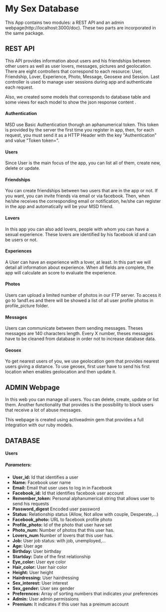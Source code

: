 <h1>My Sex Database</h1>
<p>This App contains two modules: a REST API and an admin webpage(http://localhost:3000/doc). These two parts are incorporated in the same package.

<h2>REST API</h2>
<p>This API provides information about users and his friendships between other users as well as user lovers, messages, pictures and geolocation.
There are eight controllers that correspond to each resource: User, Friendship, Lover, Experience, Photo, Message, Geosexe and Session. Last controller
is used to manage user sessions during app and authenticate each request.
<p> Also, we created some models that corresponds to database table and some views for each model to show the json response content .

<h4>Authentication</h4>
<p>MSD use Basic Authentication thorugh an aphanumerical token. This token is provided by the server the first time you register in app, then,
for each request, you must send it  as a HTTP Header with the key "Authentication" and value "Token token=<token>".

<h4>Users</h4>
<p>Since User is the main focus of the app, you can list all of them, create new, delete or update.

<h4>Friendships</h4>
<p>You can create friendships between two users that are in the app or not. If you want, you can invite friends via email or via facebook. Then, when he/she
receives the corresponding email or notification, he/she can register in the app and automatically will be your MSD friend.

<h4>Lovers</h4>
<p>In this app you can also add lovers, people with whom you can have a sexual experience. These lovers are identified by his facebook id and can be
users or not.

<h4>Experiences</h4>
<p>A User can have an experience with a lover, at least. In this part we will detail all information about experience. When all fields are complete, the app
will calculate an score to evaluate the experience.

<h4>Photos</h4>
<p>Users can upload a limited number of photos in our FTP server. To access it go to 1and1.es and there will be showed a list of all user profile
  photos in profile_picture folder.

<h4>Messages</h4>
<p>Users can communicate between them sending messages. Theses messages are 140 characters length. Every X number, theses messages have to
  be cleaned from database in order not to increase database data.

<h4>Geosex</h4>
<p> Yo get nearest users of you, we use geolocation gem that provides nearest users giving a distance. To use geosex, first user have to send his first
  location when enables geolocation and then update it.


<h2>ADMIN Webpage</h2>
<p>In this web you can manage all users. You can delete, create, update or list them. Another functionality that provides is the possibility to block
users that receive a lot of abuse messages.
<p>This webpage is created using activeadmin gem that provides a full integration with our ruby models.

<h2>DATABASE</h2>

<h4>Users</h4>
<h5>Parameters:</h5>
<ul>
    <li><b>User_id:</b> Id that identifies a user</li>
    <li><b>Name:</b> Facebook user name</li>
    <li><b>Email:</b> Email that user uses to log in in Facebook</li>
    <li><b>Facebook_id:</b> Id that identifies facebook user account</li>
    <li><b>Remember_token:</b> Personal alphanumerical string that allows user to send his requests</li>
    <li><b>Password_digest</b> Encoded user password</li>
    <li><b>Status:</b> Relationship status (Allow, Not allow with couple, Desperate,...)</li>
    <li><b>Facebook_photo:</b> URL to facebook profile photo</li>
    <li><b>Profile_photo:</b> Id of the photo that user have set </li>
    <li><b>Photo_num:</b> Number of photos that this user has.</li>
    <li><b>Lovers_num</b> Number of lovers that this user has.</li>
    <li><b>Job:</b> User job status: with job, unemployed,...</li>
    <li><b>Age:</b> User age</li>
    <li><b>Birthday:</b> User birthday</li>
    <li><b>Startday:</b> Date of the first relationship</li>
    <li><b>Eye_color:</b> User eye color</li>
    <li><b>Hair_color:</b> User hair color</li>
    <li><b>Height:</b> User height</li>
    <li><b>Hairdressing:</b> User hairdressing</li>
    <li><b>Sex_interest:</b> User interest</li>
    <li><b>Sex_gender:</b> User sex gender</li>
    <li><b>Preferences:</b> Array of sorting numbers that indicates your preferences</li>
    <li><b>Admin:</b> User admin permissions</li>
    <li><b>Premium:</b> It indicates if this user has a preimum account</li>
</ul>
